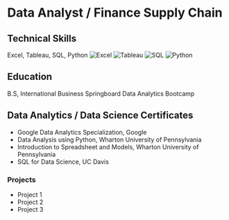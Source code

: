 # Data Analyst / Finance Supply Chain

## Technical Skills
Excel, Tableau, SQL, Python
![Excel](https://github.com/Martinesar/Martinesar.github.io/assets/112526301/f9075d70-bfd3-47b4-9a96-95f7c1a188f1)
![Tableau](https://github.com/Martinesar/Martinesar.github.io/assets/112526301/51f1872b-c50a-4cfd-9194-fed7e76f17d5)
![SQL](https://github.com/Martinesar/Martinesar.github.io/assets/112526301/538c2aa5-573b-4193-9177-651cb11cfc48)
![Python](https://github.com/Martinesar/Martinesar.github.io/assets/112526301/6cf0bb99-8abd-4323-8e53-962ca24d6c31)




## Education
B.S, International Business
Springboard Data Analytics Bootcamp

## Data Analytics / Data Science Certificates

- Google Data Analytics Specialization, Google
- Data Analysis using Python, Wharton University of Pennsylvania
- Introduction to Spreadsheet and Models, Wharton University of Pennsylvania
- SQL for Data Science, UC Davis


### Projects
  - Project 1
  - Project 2
  - Project 3



